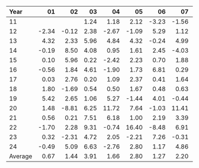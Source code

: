 | Year    |               01   |               02   |               03   |               04   |               05   |               06   |               07   |               08   |               09   |               10   |               11   |               12   |     Average       |     Yearly       |
|:--------|-------------------:|-------------------:|-------------------:|-------------------:|-------------------:|-------------------:|-------------------:|-------------------:|-------------------:|-------------------:|-------------------:|-------------------:|------------------:|-----------------:|
| 11      |                    |                    |               1.24 |               1.18 |               2.12 |              -3.23 |              -1.56 |                    |              -2.28 |               3.78 |               3.75 |               4.38 |              1.04 |            12.51 |
| 12      |              -2.34 |              -0.12 |               2.38 |              -2.67 |              -1.09 |               5.29 |               1.12 |               1.16 |               3.75 |              -0.23 |              -0.05 |              -2.00 |              0.43 |             5.20 |
| 13      |               4.32 |               2.33 |               5.96 |               4.84 |               4.32 |              -0.24 |               4.99 |              -2.70 |               4.05 |               3.73 |               1.24 |               2.07 |              2.91 |            34.91 |
| 14      |              -0.19 |               8.50 |               4.08 |               0.95 |               1.61 |               2.45 |              -4.03 |               4.90 |              -1.73 |               4.03 |               3.78 |               1.02 |              2.11 |            25.37 |
| 15      |               0.10 |               5.96 |               0.22 |              -2.42 |               2.23 |               0.70 |               1.88 |              -7.29 |               7.23 |               3.88 |               1.75 |              -1.66 |              1.05 |            12.59 |
| 16      |              -0.56 |               1.84 |               4.61 |              -1.90 |               1.73 |               6.81 |               0.29 |              -0.62 |              -0.92 |              -2.74 |               2.03 |               2.34 |              1.08 |            12.91 |
| 17      |               0.03 |               2.76 |               0.20 |               1.09 |               2.37 |               0.41 |               1.64 |               0.16 |               1.98 |               4.35 |               1.94 |              -1.88 |              1.25 |            15.05 |
| 18      |               1.80 |              -1.69 |               0.54 |               0.50 |               1.67 |               0.48 |               0.63 |               2.58 |              -0.90 |              -8.00 |               4.31 |              -4.78 |             -0.24 |            -2.86 |
| 19      |               5.42 |               2.65 |               1.06 |               5.27 |              -1.44 |               4.01 |              -0.44 |               3.78 |               2.70 |               0.44 |               2.21 |               2.01 |              2.31 |            27.67 |
| 20      |               1.48 |              -8.81 |               6.25 |              11.72 |               7.64 |              -1.03 |              11.41 |               5.55 |               0.20 |              -0.14 |               0.50 |               1.72 |              3.04 |            36.49 |
| 21      |               0.56 |               0.21 |               7.51 |               6.18 |               1.00 |               2.19 |               3.39 |               1.31 |              -4.28 |               4.80 |               0.09 |              10.52 |              2.79 |            33.48 |
| 22      |              -1.70 |               2.28 |               9.31 |              -0.74 |              16.40 |              -8.48 |               6.91 |               1.30 |              -4.55 |              14.97 |               4.89 |              -1.28 |              3.28 |            39.31 |
| 23      |               0.32 |              -2.31 |               4.72 |               2.05 |              -2.21 |               7.26 |              -0.31 |               0.37 |              -4.41 |              -0.38 |               4.80 |               3.64 |              1.13 |            13.54 |
| 24      |              -0.49 |               5.09 |               6.63 |              -2.76 |               2.80 |               1.17 |               4.86 |               6.00 |              -0.15 |              -3.20 |               5.08 |              -3.76 |              1.77 |            21.27 |
| Average |               0.67 |               1.44 |               3.91 |               1.66 |               2.80 |               1.27 |               2.20 |               1.27 |               0.05 |               1.81 |               2.59 |               0.88 |              1.71 |            20.53 |